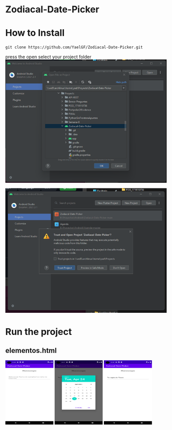 # Zodiacal-Date-Picker

# How to Install


``` shell
git clone https://github.com/YaelGF/Zodiacal-Date-Picker.git
```
press the open
select your project folder
![Open](/assets/open.png)

![permisions](/assets/trustProject.png)

# Run the project

## elementos.html

<img src="/assets/index.png" width="150" height="200">
<img src="/assets/datapicker.png" width="150" height="200">
<img src="/assets/result.png" width="150" height="200">